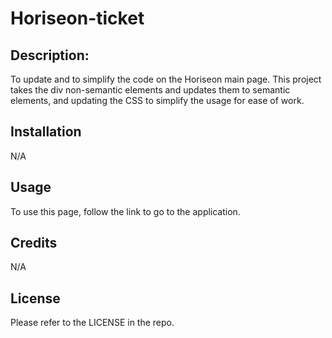 # Horiseon-ticket
## Description:
To update and to simplify the code on the Horiseon main page. This project takes the div non-semantic elements
and updates them to semantic elements, and updating the CSS to simplify the usage for ease of work.

## Installation
N/A

## Usage
To use this page, follow the link to go to the application.

## Credits
N/A

## License
Please refer to the LICENSE in the repo.